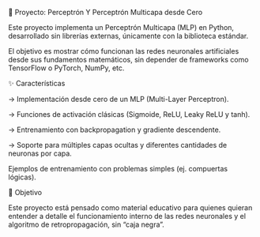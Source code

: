 🧠 Proyecto: Perceptrón Y Perceptrón Multicapa desde Cero

Este proyecto implementa un Perceptrón Multicapa (MLP) en Python, desarrollado sin librerías externas, únicamente con la biblioteca estándar.

El objetivo es mostrar cómo funcionan las redes neuronales artificiales desde sus fundamentos matemáticos, sin depender de frameworks como TensorFlow o PyTorch, NumPy, etc.

✨ Características

-> Implementación desde cero de un MLP (Multi-Layer Perceptron).

-> Funciones de activación clásicas (Sigmoide, ReLU, Leaky ReLU y tanh).

-> Entrenamiento con backpropagation y gradiente descendente.

-> Soporte para múltiples capas ocultas y diferentes cantidades de neuronas por capa.

Ejemplos de entrenamiento con problemas simples (ej. compuertas lógicas).

🎯 Objetivo

Este proyecto está pensado como material educativo para quienes quieran entender a detalle el funcionamiento interno de las redes neuronales y el algoritmo de retropropagación, sin “caja negra”.